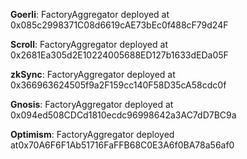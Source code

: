 **Goerli**: FactoryAggregator deployed at 0x085c2998371C08d6619cAE73bEc0f488cF79d24F
  
**Scroll**: FactoryAggregator deployed at 0x2681Ea305d2E10224005688ED127b1633dEDa05F

**zkSync**: FactoryAggregator deployed at 0x366963624505f9a2F159cc140F58D35cA58cdc0f

**Gnosis**: FactoryAggregator deployed at 0x094ed508CDCd1810ecdc96998642a3AC7dD7BC9a

**Optimism**: FactoryAggregator deployed at0x70A6F6F1Ab51716FaFFB68C0E3A6f0BA78a56af0
